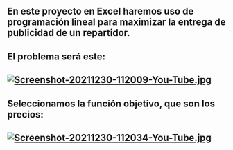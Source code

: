 ## En este proyecto en Excel haremos uso de programación lineal para maximizar la entrega de publicidad de un repartidor.
## El problema será este:
## [![Screenshot-20211230-112009-You-Tube.jpg](https://i.postimg.cc/sgfvmW2c/Screenshot-20211230-112009-You-Tube.jpg)](https://postimg.cc/QHP8xH19)

## Seleccionamos la función objetivo, que son los precios:
## [![Screenshot-20211230-112034-You-Tube.jpg](https://i.postimg.cc/tRrf7Qx4/Screenshot-20211230-112034-You-Tube.jpg)](https://postimg.cc/3Wv9bq1s)

##
##
